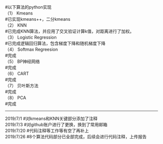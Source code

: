 #以下算法的python实现  
（1） Kmeans               
 #已实现kmeans++，二分kmeans  
（2） KNN                  
#已完成KNN算法，并应用了交叉验证计算k值，对距离进行了加权。   
（3） Logistic Regression  
#已完成逻辑回归算法，包含梯度下降和随机梯度下降    
（4） Softmax Regreesion   
#完成   
（5） BP神经网络            
#完成    
（6） CART                 
#完成     
（7） 贝叶斯方法            
#完成   
（8） PCA                  
#完成   

----------------------
2019/7/1
#对kmeans和KNN关键部分添加了注释  
2019/7/3
#对github账户进行了更换，换到了常用邮箱  
2019/7/20
#代码注释等工作等有空了再补上  
2019/7/26
#8个算法代码部分已全部完成，后续会进行代码注释，上传报告
